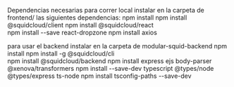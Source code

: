 Dependencias necesarias
para correr local instalar en la carpeta de frontend/ las siguientes dependencias:
npm install
npm install @squidcloud/client
npm install @squidcloud/react  
npm install --save react-dropzone
npm install axios

para usar el backend instalar en la carpeta de modular-squid-backend
npm install
npm install -g @squidcloud/cli  
npm install @squidcloud/backend 
npm install express ejs body-parser @xenova/transformers
npm install --save-dev typescript @types/node @types/express ts-node
npm install tsconfig-paths --save-dev

